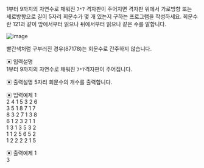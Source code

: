 1부터 9까지의 자연수로 채워진 `7*7` 격자판이 주어지면 격자판 위에서 가로방향 또는 세로방향으로 길이 5자리 회문수가 몇 개 있는지 구하는 프로그램을 작성하세요. 회문수란 121과 같이 앞에서부터 읽으나 뒤에서부터 읽으나 같은 수를 말합니다.


![image](https://user-images.githubusercontent.com/45524783/137635215-787893e8-e886-47df-b710-74d43d301620.png)

빨간색처럼 구부러진 경우(87178)는 회문수로 간주하지 않습니다.


▣ 입력설명  
1부터 9까지의 자연수로 채워진 `7*7`격자판이 주어집니다.


▣ 출력설명 5자리 회문수의 개수를 출력합니다.


▣ 입력예제 1  
2 4 1 5 3 2 6  
3 5 1 8 7 1 7  
8 3 2 7 1 3 8  
6 1 2 3 2 1 1  
1 3 1 3 5 3 2  
1 1 2 5 6 5 2  
1 2 2 2 2 1 5  


▣ 출력예제 1  
3


